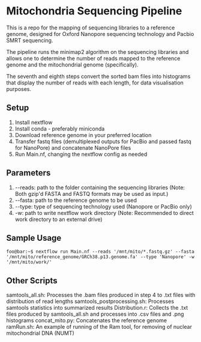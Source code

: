 # Mitochondria Sequencing Pipeline

This is a repo for the mapping of sequencing libraries to a reference genome, designed for Oxford Nanopore sequencing technology and Pacbio SMRT sequencing. 

The pipeline runs the minimap2 algorithm on the sequencing libraries and allows one to determine the number of reads mapped to the reference genome and the mitochondrial genome (specifically). 

The seventh and eighth steps convert the sorted bam files into histograms that display the number of reads with each length, for data visualisation purposes.

## Setup 

1. Install nextflow 
2. Install conda - preferably miniconda 
3. Download reference genome in your preferred location 
4. Transfer fastq files (demultiplexed outputs for PacBio and passed fastq for NanoPore) and concatenate NanoPore files
5. Run Main.nf, changing the nextflow config as needed

## Parameters
1. --reads: path to the folder containing the sequencing libraries (Note: Both gzip'd FASTA and FASTQ formats may be used as input.) 
2. --fasta: path to the reference genome to be used 
3. --type: type of sequencing technology used (Nanopore or PacBio only) 
4. -w: path to write nextflow work directory (Note: Recommended to direct work directory to an external drive)

## Sample Usage
```console
foo@bar:~$ nextflow run Main.nf --reads '/mnt/mito/*.fastq.gz' --fasta '/mnt/mito/reference_genome/GRCh38.p13.genome.fa' --type 'Nanopore' -w '/mnt/mito/work/' 
```

## Other Scripts 

samtools_all.sh: Processes the .bam files produced in step 4 to .txt files with distribution of read lengths
samtools_postprocessing.sh: Processes samtools statistics into summarized results
Distribution.r: Collects the .txt files produced by samtools_all.sh and processes into .csv files and .png histograms
concat_mito.py: Concatenates the reference genome
ramRun.sh: An example of running of the Ram tool, for removing of nuclear mitochondrial DNA (NUMT) 
